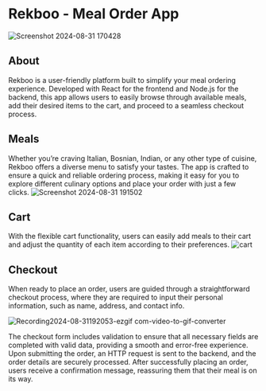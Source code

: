 # Rekboo - Meal Order App
![Screenshot 2024-08-31 170428](https://github.com/user-attachments/assets/55af8b79-dede-4769-95fc-2f2547bf4c1e)

## About
Rekboo is a user-friendly platform built to simplify your meal ordering experience. Developed with React for the frontend and Node.js for the backend, this app allows users to easily browse through available meals, add their desired items to the cart, and proceed to a seamless checkout process.

## Meals
Whether you’re craving Italian, Bosnian, Indian, or any other type of cuisine, Rekboo offers a diverse menu to satisfy your tastes. The app is crafted to ensure a quick and reliable ordering process, making it easy for you to explore different culinary options and place your order with just a few clicks.
![Screenshot 2024-08-31 191502](https://github.com/user-attachments/assets/1b978edf-56fb-4af0-bf21-c834ede15fb3)

## Cart
With the flexible cart functionality, users can easily add meals to their cart and adjust the quantity of each item according to their preferences.
![cart](https://github.com/user-attachments/assets/5551e5f8-e011-4a61-8692-a8d65366e692)


## Checkout
When ready to place an order, users are guided through a straightforward checkout process, where they are required to input their personal information, such as name, address, and contact info.

![Recording2024-08-31192053-ezgif com-video-to-gif-converter](https://github.com/user-attachments/assets/042039ac-3f81-426d-bb18-cc44c327c261)

The checkout form includes validation to ensure that all necessary fields are completed with valid data, providing a smooth and error-free experience. Upon submitting the order, an HTTP request is sent to the backend, and the order details are securely processed. After successfully placing an order, users receive a confirmation message, reassuring them that their meal is on its way.
